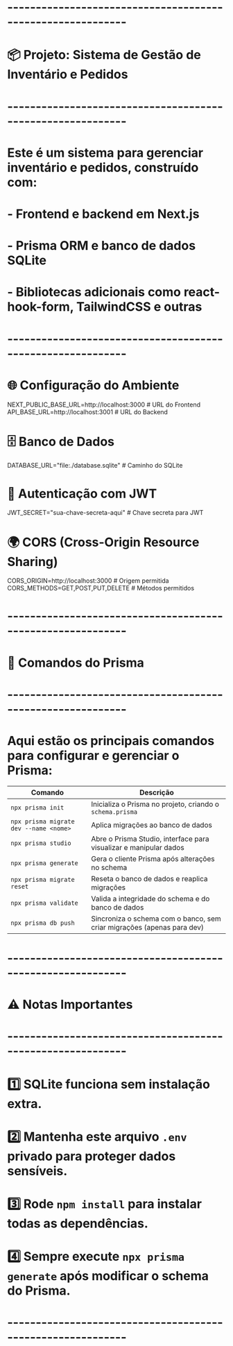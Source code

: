# -----------------------------------------------------------
# 📦 Projeto: Sistema de Gestão de Inventário e Pedidos
# -----------------------------------------------------------
# Este é um sistema para gerenciar inventário e pedidos, construído com:
# - Frontend e backend em Next.js
# - Prisma ORM e banco de dados SQLite
# - Bibliotecas adicionais como react-hook-form, TailwindCSS e outras
# -----------------------------------------------------------

# 🌐 Configuração do Ambiente

NEXT_PUBLIC_BASE_URL=http://localhost:3000     # URL do Frontend
API_BASE_URL=http://localhost:3001             # URL do Backend

# 🗄️ Banco de Dados
DATABASE_URL="file:./database.sqlite"          # Caminho do SQLite

# 🔐 Autenticação com JWT
JWT_SECRET="sua-chave-secreta-aqui"            # Chave secreta para JWT

# 🌍 CORS (Cross-Origin Resource Sharing)
CORS_ORIGIN=http://localhost:3000              # Origem permitida
CORS_METHODS=GET,POST,PUT,DELETE               # Métodos permitidos

# -----------------------------------------------------------
# 🔧 Comandos do Prisma
# -----------------------------------------------------------
# Aqui estão os principais comandos para configurar e gerenciar o Prisma:

| Comando                         | Descrição                                                     |
|---------------------------------|---------------------------------------------------------------|
| `npx prisma init`               | Inicializa o Prisma no projeto, criando o `schema.prisma`     |
| `npx prisma migrate dev --name <nome>` | Aplica migrações ao banco de dados                      |
| `npx prisma studio`             | Abre o Prisma Studio, interface para visualizar e manipular dados |
| `npx prisma generate`           | Gera o cliente Prisma após alterações no schema               |
| `npx prisma migrate reset`      | Reseta o banco de dados e reaplica migrações                 |
| `npx prisma validate`           | Valida a integridade do schema e do banco de dados            |
| `npx prisma db push`            | Sincroniza o schema com o banco, sem criar migrações (apenas para dev) |

# -----------------------------------------------------------
# ⚠️ Notas Importantes
# -----------------------------------------------------------
# 1️⃣ SQLite funciona sem instalação extra.
# 2️⃣ Mantenha este arquivo `.env` privado para proteger dados sensíveis.
# 3️⃣ Rode `npm install` para instalar todas as dependências.
# 4️⃣ Sempre execute `npx prisma generate` após modificar o schema do Prisma.

# -----------------------------------------------------------
